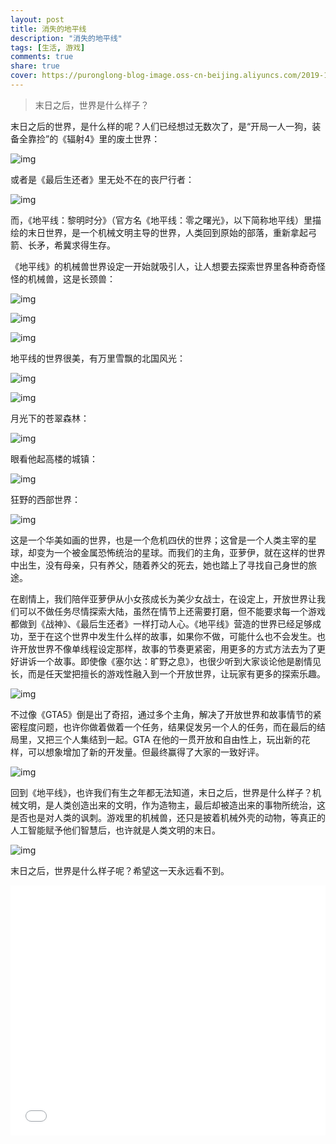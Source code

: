 ```yaml
---
layout: post
title: 消失的地平线
description: "消失的地平线"
tags: [生活, 游戏]
comments: true
share: true
cover: https://puronglong-blog-image.oss-cn-beijing.aliyuncs.com/2019-12-08-140229.jpg
---
```


> 末日之后，世界是什么样子？

<!-- more -->

末日之后的世界，是什么样的呢？人们已经想过无数次了，是“开局一人一狗，装备全靠捡”的《辐射4》里的废土世界：

![img](https://puronglong-blog-image.oss-cn-beijing.aliyuncs.com/2019-12-15-113613.jpg)

或者是《最后生还者》里无处不在的丧尸行者：

![img](https://puronglong-blog-image.oss-cn-beijing.aliyuncs.com/2019-12-15-114923.jpg)

而，《地平线：黎明时分》（官方名《地平线：零之曙光》，以下简称地平线）里描绘的末日世界，是一个机械文明主导的世界，人类回到原始的部落，重新拿起弓箭、长矛，希冀求得生存。

《地平线》的机械兽世界设定一开始就吸引人，让人想要去探索世界里各种奇奇怪怪的机械兽，这是长颈兽：

![img](https://puronglong-blog-image.oss-cn-beijing.aliyuncs.com/2019-12-15-120848.jpg)

![img](https://puronglong-blog-image.oss-cn-beijing.aliyuncs.com/2019-12-15-134228.jpg)

![img](https://puronglong-blog-image.oss-cn-beijing.aliyuncs.com/2019-12-15-134308.jpg)

地平线的世界很美，有万里雪飘的北国风光：

![img](https://puronglong-blog-image.oss-cn-beijing.aliyuncs.com/2019-12-15-121638.jpg)

![img](https://puronglong-blog-image.oss-cn-beijing.aliyuncs.com/2019-12-15-133137.jpg)

月光下的苍翠森林：

![img](https://puronglong-blog-image.oss-cn-beijing.aliyuncs.com/2019-12-15-133716.jpg)

眼看他起高楼的城镇：

![img](https://puronglong-blog-image.oss-cn-beijing.aliyuncs.com/2019-12-15-133849.jpg)

狂野的西部世界：

![img](https://puronglong-blog-image.oss-cn-beijing.aliyuncs.com/2019-12-15-134140.jpg)

这是一个华美如画的世界，也是一个危机四伏的世界；这曾是一个人类主宰的星球，却变为一个被金属恐怖统治的星球。而我们的主角，亚萝伊，就在这样的世界中出生，没有母亲，只有养父，随着养父的死去，她也踏上了寻找自己身世的旅途。

在剧情上，我们陪伴亚萝伊从小女孩成长为美少女战士，在设定上，开放世界让我们可以不做任务尽情探索大陆，虽然在情节上还需要打磨，但不能要求每一个游戏都做到《战神》、《最后生还者》一样打动人心。《地平线》营造的世界已经足够成功，至于在这个世界中发生什么样的故事，如果你不做，可能什么也不会发生。也许开放世界不像单线程设定那样，故事的节奏更紧密，用更多的方式方法去为了更好讲诉一个故事。即使像《塞尔达：旷野之息》，也很少听到大家谈论他是剧情见长，而是任天堂把擅长的游戏性融入到一个开放世界，让玩家有更多的探索乐趣。

![img](https://puronglong-blog-image.oss-cn-beijing.aliyuncs.com/2019-12-15-144139.jpg)

不过像《GTA5》倒是出了奇招，通过多个主角，解决了开放世界和故事情节的紧密程度问题，也许你做着做着一个任务，结果促发另一个人的任务，而在最后的结局里，又把三个人集结到一起。GTA 在他的一贯开放和自由性上，玩出新的花样，可以想象增加了新的开发量。但最终赢得了大家的一致好评。

![img](https://puronglong-blog-image.oss-cn-beijing.aliyuncs.com/2019-12-15-144414.jpg)

回到《地平线》，也许我们有生之年都无法知道，末日之后，世界是什么样子？机械文明，是人类创造出来的文明，作为造物主，最后却被造出来的事物所统治，这是否也是对人类的讽刺。游戏里的机械兽，还只是披着机械外壳的动物，等真正的人工智能赋予他们智慧后，也许就是人类文明的末日。

![img](https://puronglong-blog-image.oss-cn-beijing.aliyuncs.com/2019-12-15-144646.jpg)

末日之后，世界是什么样子呢？希望这一天永远看不到。


<iframe src="//player.bilibili.com/player.html?aid=6196442&cid=10064358&page=1" scrolling="no" border="0" frameborder="no" framespacing="0" allowfullscreen="true" width="100%" height="400"> </iframe>